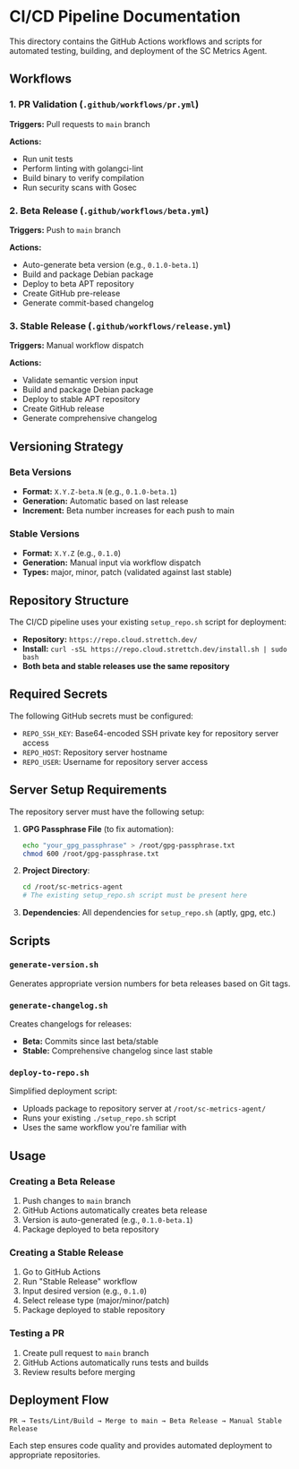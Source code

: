 # CI/CD Pipeline Documentation

This directory contains the GitHub Actions workflows and scripts for automated testing, building, and deployment of the SC Metrics Agent.

## Workflows

### 1. PR Validation (`.github/workflows/pr.yml`)
**Triggers:** Pull requests to `main` branch

**Actions:**
- Run unit tests
- Perform linting with golangci-lint
- Build binary to verify compilation
- Run security scans with Gosec

### 2. Beta Release (`.github/workflows/beta.yml`)
**Triggers:** Push to `main` branch

**Actions:**
- Auto-generate beta version (e.g., `0.1.0-beta.1`)
- Build and package Debian package
- Deploy to beta APT repository
- Create GitHub pre-release
- Generate commit-based changelog

### 3. Stable Release (`.github/workflows/release.yml`)
**Triggers:** Manual workflow dispatch

**Actions:**
- Validate semantic version input
- Build and package Debian package
- Deploy to stable APT repository
- Create GitHub release
- Generate comprehensive changelog

## Versioning Strategy

### Beta Versions
- **Format:** `X.Y.Z-beta.N` (e.g., `0.1.0-beta.1`)
- **Generation:** Automatic based on last release
- **Increment:** Beta number increases for each push to main

### Stable Versions
- **Format:** `X.Y.Z` (e.g., `0.1.0`)
- **Generation:** Manual input via workflow dispatch
- **Types:** major, minor, patch (validated against last stable)

## Repository Structure

The CI/CD pipeline uses your existing `setup_repo.sh` script for deployment:
- **Repository:** `https://repo.cloud.strettch.dev/`
- **Install:** `curl -sSL https://repo.cloud.strettch.dev/install.sh | sudo bash`
- **Both beta and stable releases use the same repository**

## Required Secrets

The following GitHub secrets must be configured:

- `REPO_SSH_KEY`: Base64-encoded SSH private key for repository server access
- `REPO_HOST`: Repository server hostname
- `REPO_USER`: Username for repository server access

## Server Setup Requirements

The repository server must have the following setup:

1. **GPG Passphrase File** (to fix automation):
   ```bash
   echo "your_gpg_passphrase" > /root/gpg-passphrase.txt
   chmod 600 /root/gpg-passphrase.txt
   ```

2. **Project Directory**:
   ```bash
   cd /root/sc-metrics-agent
   # The existing setup_repo.sh script must be present here
   ```

3. **Dependencies**: All dependencies for `setup_repo.sh` (aptly, gpg, etc.)

## Scripts

### `generate-version.sh`
Generates appropriate version numbers for beta releases based on Git tags.

### `generate-changelog.sh`
Creates changelogs for releases:
- **Beta:** Commits since last beta/stable
- **Stable:** Comprehensive changelog since last stable

### `deploy-to-repo.sh`
Simplified deployment script:
- Uploads package to repository server at `/root/sc-metrics-agent/`
- Runs your existing `./setup_repo.sh` script
- Uses the same workflow you're familiar with

## Usage

### Creating a Beta Release
1. Push changes to `main` branch
2. GitHub Actions automatically creates beta release
3. Version is auto-generated (e.g., `0.1.0-beta.1`)
4. Package deployed to beta repository

### Creating a Stable Release
1. Go to GitHub Actions
2. Run "Stable Release" workflow
3. Input desired version (e.g., `0.1.0`)
4. Select release type (major/minor/patch)
5. Package deployed to stable repository

### Testing a PR
1. Create pull request to `main` branch
2. GitHub Actions automatically runs tests and builds
3. Review results before merging

## Deployment Flow

```
PR → Tests/Lint/Build → Merge to main → Beta Release → Manual Stable Release
```

Each step ensures code quality and provides automated deployment to appropriate repositories.